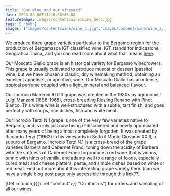 ```yaml
---
title: "Our wine and our vineyard"
date: 2023-02-06T11:16:38+06:00
featureImage: images/content/wine/wine_hero.jpg
tags: [ "boh"]
images: ["images/content/wine/wine_1.jpg","images/content/wine/wine_3.jpg","images/content/wine/wine_2.jpg"]
---
```

We produce three grape varieties particular to the Bergamo region for the production of Bergamasca IGT classified wine. IGT stands for Indicazione Geografica Tipica, and you can read more about what that means [here](https://www.flavoursholidays.co.uk/blog/italian-wine-classifications-doc-docg-igt-vdt/).

Our Moscato Giallo grape is an historical variety for Bergamo winegrowers. This grape is usually cultivated to produce muscat or dessert (passito) wine, but we have chosen a classic, dry winemaking method, obtaining an excellent appetiser, or aperitivo, wine. Our Moscato Giallo has an intense, tropical perfume coupled with a light, mineral and balanced flavour. 

Our Incrocio Manzoni 6.0.13 grape was created in the 1930s by agronomist Luigi Manzoni (1888-1968), cross-breeding Riesling Renano with Pinot Bianco. This white wine is well-structured with a subtle, tart finish, and goes perfectly with soups, rice dishes, fish and white meat.

Our Incrocio Terzi N.1 grape is one of the very few varieties native to Bergamo, and is only just now being rediscovered and newly appreciated after many years of being almost completely forgotten. It was created by Riccardo Terzi (†1963) in his vineyards in Sotto il Monte Giovanni XXIII, a suburb of Bergamo. Incrocio Terzi N.1 is a cross-breed of the grape varieties Barbera and Cabernet Franc, toning down the acidity of Barbera with the softness of Cabernet Franc to produce a red wine that is vinous, tannic with hints of vanilla, and adapts well to a range of foods, especially cured meat and cheese platters, pasta, and simple dishes based on white or red meat. Find out more about this interesting grape variety here. (can we have a single blog post page only accessible through this link??)

[Get in touch]({{< ref "contact">}} "Contact us") for orders and sampling of all our wines.
